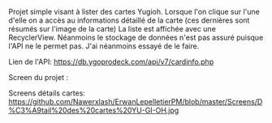 Projet simple visant à lister des cartes Yugioh. Lorsque l'on clique sur l'une d'elle on a accès au informations détaillé de la carte (ces dernières sont résumés sur l'image de la carte)
La liste est affichée avec une RecyclerView. Néanmoins le stockage de données n'est pas assuré puisque l'API ne le permet pas. J'ai néanmoins essayé de le faire.

Lien de l'API: https://db.ygoprodeck.com/api/v7/cardinfo.php

Screen du projet :

Screens détails cartes:
https://github.com/Nawerxlash/ErwanLepelletierPM/blob/master/Screens/D%C3%A9tail%20des%20cartes%20YU-GI-OH.jpg


